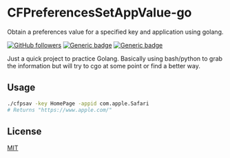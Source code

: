 # CFPreferencesSetAppValue-go
Obtain a preferences value for a specified key and application using golang.

[![GitHub followers](https://img.shields.io/github/followers/noelmom)](https://https://github.com/noelmom)
[![Generic badge](https://img.shields.io/badge/Platform-macOS-BLUE.svg)](https://shields.io/)
[![Generic badge](https://img.shields.io/github/go-mod/go-version/noelmom/CFPreferencesSetAppValue-go?filename=go.mod?filename=go.mod)](https://shields.io/)

Just a quick project to practice Golang.  Basically using bash/python to grab the information but will try to cgo at some point or find a better way.

## Usage
```bash
./cfpsav -key HomePage -appid com.apple.Safari
# Returns "https://www.apple.com/"
```

## License
[MIT](https://choosealicense.com/licenses/mit/)
